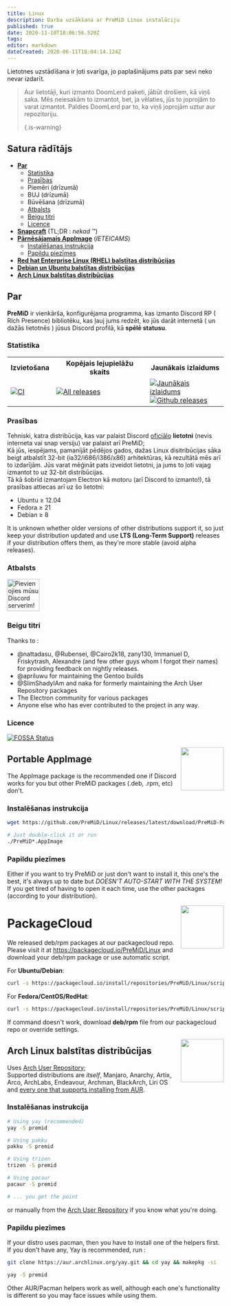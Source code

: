 ```yaml
---
title: Linux
description: Darba uzsākšana ar PreMiD Linux instalāciju
published: true
date: 2020-11-10T18:06:56.520Z
tags:
editor: markdown
dateCreated: 2020-06-11T18:04:14.124Z
---
```


Lietotnes uzstādīšana ir ļoti svarīga, jo paplašinājums pats par sevi neko nevar izdarīt.

> Aur lietotāji, kuri izmanto DoomLerd paketi, jābūt drošiem, kā viņš saka. Mēs neiesakām to izmantot, bet, ja vēlaties, jūs to joprojām to varat izmantot. Paldies DoomLerd par to, ka viņš joprojām uztur aur repozitoriju. 
> 
> {.is-warning}

## Satura rādītājs

- **[Par](#about)**
  - [Statistika](#stats)
  - [Prasības](#requirements)
  - Piemēri (drīzumā)
  - BUJ (drīzumā)
  - Būvēšana (drīzumā)
  - [Atbalsts](#support)
  - [Beigu titri](#credits)
  - [Licence](#license)
- **[Snapcraft](#snapcraft)** (TL;DR : _nekad_ ™️)
- **[ Pārnēsājamais AppImage](#appimage)** (_IETEICAMS_)
  - [Instalēšanas instrukcija](#appimageinstall)
  - [Papildu piezīmes](#appimagenotes)
- [**Red hat Enterprise Linux (RHEL) balstītas distribūcijas**](#packagecloud)
- [**Debian un Ubuntu balstītas distribūcijas**](#packagecloud)
- [**Arch Linux balstītas distribūcijas**](#arch)

<a name="about"></a>

## Par

**PreMiD** ir vienkārša, konfigurējama programma, kas izmanto Discord RP ( RIch Presence) bibliotēku, kas ļauj jums redzēt, ko jūs darāt internetā ( un dažās lietotnēs ) jūsus Discord profilā, kā **spēlē statusu**.

<a name="stats"></a>

### Statistika

<table>
  <tr>
    <th>Izvietošana</th>
    <th>Kopējais lejupielāžu skaits</th>
    <th>Jaunākais izlaidums</th>
  </tr>
  <tr>
    <td><a href="https://github.com/PreMiD/Linux/actions"><img src="https://github.com/PreMiD/Linux/workflows/CI/badge.svg?branch=master&event=push" alt="CI"></a></td>
    <td><a href="https://github.com/PreMiD/Linux/releases"><img src="https://img.shields.io/github/downloads/PreMiD/Linux/total.svg?maxAge=86400" alt="All releases"></a></td>
    <td><a href="https://github.com/PreMiD/Linux/releases/latest"><img src="https://img.shields.io/github/v/release/PreMiD/Linux.svg?maxAge=86400" alt="Jaunākais izlaidums"><br><img src="https://img.shields.io/github/downloads/PreMiD/Linux/latest/total.svg?maxAge=86400" alt="Github releases"></a></td>
  </tr>
</table>

<a name="requirements"></a>

### Prasības

Tehniski, katra distribūcija, kas var palaist Discord [oficiālo](https://discordapp.com/download) **lietotni** (nevis interneta vai snap versiju) var palaist arī PreMiD;</br> Kā jūs, iespējams, pamanījāt pēdējos gados, dažas Linux disitribūcijas sāka beigt atbalstīt 32-bit (ia32/i686/i386/x86) arhitektūras, kā rezultātā mēs arī to izdarījām. Jūs varat mēģināt pats izveidot lietotni, ja jums to ļoti vajag izmantot to uz 32-bit distribūcijas.</br> Tā kā šobrīd izmantojam Electron kā motoru (arī Discord to izmanto!), tā prasības attiecas arī uz šo lietotni:

- Ubuntu ≥ 12.04
- Fedora ≥ 21
- Debian ≥ 8

It is unknown whether older versions of other distributions support it, so just keep your distribution updated and use **LTS (Long-Term Support)** releases if your distribution offers them, as they're more stable (avoid alpha releases).

<a name="support"></a>

### Atbalsts

<div>
  <a target="_blank" href="https://discord.premid.app/" title="Pievienojies mūsu Discord serverim!">
    <img height="75px" draggable="false" src="https://discordapp.com/api/guilds/493130730549805057/widget.png?style=banner2" alt="Pievienojies mūsu Discord serverim!">
  </a>
</div>

<a name="credits"></a>

### Beigu titri

Thanks to :

- @nattadasu, @Rubensei, @Cairo2k18, zany130, Immanuel D, Friskytrash, Alexandre (and few other guys whom I forgot their names) for providing feedback on nightly releases.
- @apriluwu for maintaining the Gentoo builds
- @SlimShadyIAm and naka for formerly maintaining the Arch User Repository packages
- The Electron community for various packages
- Anyone else who has ever contributed to the project in any way.

<a name="license"></a>

### Licence

[![FOSSA Status](https://app.fossa.io/api/projects/git%2Bgithub.com%2FPreMiD%2FLinux.svg?type=large)](https://app.fossa.io/projects/git%2Bgithub.com%2FPreMiD%2FLinux?ref=badge_large)

<img src="https://i.imgur.com/ACAxtmA.png" width="100" height="100" align="right"></img>
<a name="snapcraft"></a>

## Portable AppImage

The AppImage package is the recommended one if Discord works for you but other PreMiD packages (.deb, .rpm, etc) don't.

<a name="appimageinstall"></a>

### Instalēšanas instrukcija

```bash
wget https://github.com/PreMiD/Linux/releases/latest/download/PreMiD-Portable.AppImage && chmod a+x PreMiD*.AppImage
```

```bash
# Just double-click it or run
./PreMiD*.AppImage
```

<a name="appimagenotes"></a>

### Papildu piezīmes

Either if you want to try PreMiD or just don't want to install it, this one's the best, it's always up to date but _DOESN'T AUTO-START WITH THE SYSTEM!_</br>If you get tired of having to open it each time, use the other packages (according to your distribution).

<img src="https://raw.githubusercontent.com/PreMiD/Linux/master/.github/packagecloud.png" width="100" height="100" align="right"></img>
<a name="packagecloud"></a>

# PackageCloud

We released deb/rpm packages at our packagecloud repo. Please visit it at https://packagecloud.io/PreMiD/Linux and download your deb/rpm package or use automatic script.

For **Ubuntu/Debian**:

```bash
curl -s https://packagecloud.io/install/repositories/PreMiD/Linux/script.deb.sh | sudo bash
```

For **Fedora/CentOS/RedHat**:

```bash
curl -s https://packagecloud.io/install/repositories/PreMiD/Linux/script.rpm.sh | sudo bash
```

If command doesn't work, download **deb/rpm** file from our packagecloud repo or override settings.

<a name="arch"></a>
<img src="https://raw.githubusercontent.com/PreMiD/Linux/86ae2fbd49499785281f388a5305b06e0d3ecfea/.github/iusearchbtw.svg" width="100" height="100" align="right"></img>

## Arch Linux balstītas distribūcijas

Uses [Arch User Repository](https://aur.archlinux.org/packages/premid);</br> Supported distributions are _itself_, Manjaro, Anarchy, Artix, Arco, ArchLabs, Endeavour, Archman, BlackArch, Liri OS and [every one that supports installing from AUR](https://wiki.archlinux.org/index.php/Arch-based_distributions#Active).

<a name="archinstall"></a>

### Instalēšanas instrukcija

```bash
# Using yay (recommended)
yay -S premid
```

```bash
# Using pakku
pakku -S premid
```

```bash
# Using trizen
trizen -S premid
```

```bash
# Using pacaur
pacaur -S premid
```

```bash
# ... you get the point
```

or manually from the [Arch User Repository](https://aur.archlinux.org/packages/premid) if you know what you're doing.

<a name="archnotes"></a>

### Papildu piezīmes

If your distro uses pacman, then you have to install one of the helpers first. If you don't have any, Yay is recommended, run :

```bash
git clone https://aur.archlinux.org/yay.git && cd yay && makepkg -si
```

```bash
yay -S premid
```

Other AUR/Pacman helpers work as well, although each one's functionality is different so you may face issues while using them.